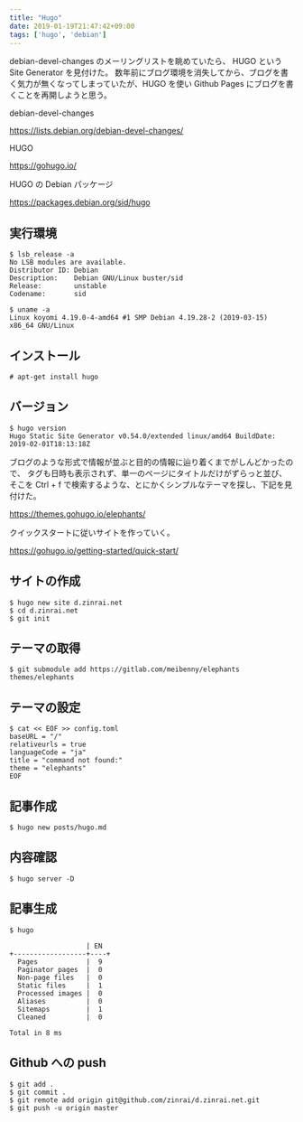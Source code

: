 ```yaml
---
title: "Hugo"
date: 2019-01-19T21:47:42+09:00
tags: ['hugo', 'debian']
---
```


debian-devel-changes のメーリングリストを眺めていたら、 HUGO という Site Generator を見付けた。
数年前にブログ環境を消失してから、ブログを書く気力が無くなってしまっていたが、HUGO を使い Github Pages にブログを書くことを再開しようと思う。

debian-devel-changes

https://lists.debian.org/debian-devel-changes/

HUGO

https://gohugo.io/

HUGO の Debian パッケージ

https://packages.debian.org/sid/hugo

## 実行環境
```
$ lsb_release -a
No LSB modules are available.
Distributor ID: Debian
Description:    Debian GNU/Linux buster/sid
Release:        unstable
Codename:       sid
```

```
$ uname -a
Linux koyomi 4.19.0-4-amd64 #1 SMP Debian 4.19.28-2 (2019-03-15) x86_64 GNU/Linux
```

## インストール
```
# apt-get install hugo
```

## バージョン
```
$ hugo version
Hugo Static Site Generator v0.54.0/extended linux/amd64 BuildDate: 2019-02-01T18:13:18Z
```

ブログのような形式で情報が並ぶと目的の情報に辿り着くまでがしんどかったので、
タグも日時も表示されず、単一のページにタイトルだけがずらっと並び、
そこを Ctrl + f で検索するような、とにかくシンプルなテーマを探し、下記を見付けた。

https://themes.gohugo.io/elephants/

クイックスタートに従いサイトを作っていく。

https://gohugo.io/getting-started/quick-start/


## サイトの作成
```
$ hugo new site d.zinrai.net
$ cd d.zinrai.net
$ git init
```

## テーマの取得
```
$ git submodule add https://gitlab.com/meibenny/elephants themes/elephants
```

## テーマの設定
```
$ cat << EOF >> config.toml
baseURL = "/"
relativeurls = true
languageCode = "ja"
title = "command not found:"
theme = "elephants"
EOF
```

## 記事作成
```
$ hugo new posts/hugo.md
```

## 内容確認
```
$ hugo server -D
```

## 記事生成
```
$ hugo

                   | EN
+------------------+----+
  Pages            |  9
  Paginator pages  |  0
  Non-page files   |  0
  Static files     |  1
  Processed images |  0
  Aliases          |  0
  Sitemaps         |  1
  Cleaned          |  0

Total in 8 ms
```

## Github への push

```
$ git add .
$ git commit .
$ git remote add origin git@github.com/zinrai/d.zinrai.net.git
$ git push -u origin master
```
